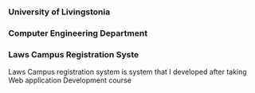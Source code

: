 ### University of Livingstonia

### Computer Engineering Department

### Laws Campus Registration Syste

Laws Campus registration system is system that I developed after taking Web application Development course

